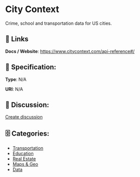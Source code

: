# City Context


Crime, school and transportation data for US cities.

##  🔗 Links
**Docs / Website**: https://www.citycontext.com/api-reference#/

## 🧬 Specification:
**Type**: N/A

**URI**: N/A

## 💬 Discussion:
[Create discussion](https://github.com/apis-list/apis-list/discussions/new)

## 🗄️ Categories:
- [Transportation](https://github.com/apis-list/apis-list#transportation)
- [Education](https://github.com/apis-list/apis-list#education)
- [Real Estate](https://github.com/apis-list/apis-list#real-estate)
- [Maps & Geo](https://github.com/apis-list/apis-list#maps--geo)
- [Data](https://github.com/apis-list/apis-list#data)




